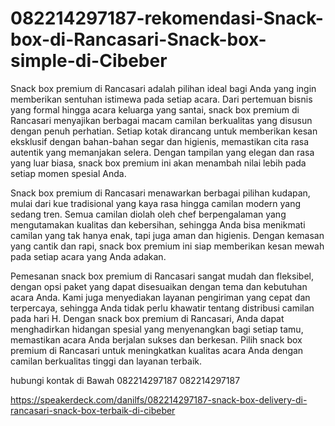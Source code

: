 # 082214297187-rekomendasi-Snack-box-di-Rancasari-Snack-box-simple-di-Cibeber


Snack box premium di Rancasari adalah pilihan ideal bagi Anda yang ingin memberikan sentuhan istimewa pada setiap acara. Dari pertemuan bisnis yang formal hingga acara keluarga yang santai, snack box premium di Rancasari menyajikan berbagai macam camilan berkualitas yang disusun dengan penuh perhatian. Setiap kotak dirancang untuk memberikan kesan eksklusif dengan bahan-bahan segar dan higienis, memastikan cita rasa autentik yang memanjakan selera. Dengan tampilan yang elegan dan rasa yang luar biasa, snack box premium ini akan menambah nilai lebih pada setiap momen spesial Anda.

Snack box premium di Rancasari menawarkan berbagai pilihan kudapan, mulai dari kue tradisional yang kaya rasa hingga camilan modern yang sedang tren. Semua camilan diolah oleh chef berpengalaman yang mengutamakan kualitas dan kebersihan, sehingga Anda bisa menikmati camilan yang tak hanya enak, tapi juga aman dan higienis. Dengan kemasan yang cantik dan rapi, snack box premium ini siap memberikan kesan mewah pada setiap acara yang Anda adakan.

Pemesanan snack box premium di Rancasari sangat mudah dan fleksibel, dengan opsi paket yang dapat disesuaikan dengan tema dan kebutuhan acara Anda. Kami juga menyediakan layanan pengiriman yang cepat dan terpercaya, sehingga Anda tidak perlu khawatir tentang distribusi camilan pada hari H. Dengan snack box premium di Rancasari, Anda dapat menghadirkan hidangan spesial yang menyenangkan bagi setiap tamu, memastikan acara Anda berjalan sukses dan berkesan. Pilih snack box premium di Rancasari untuk meningkatkan kualitas acara Anda dengan camilan berkualitas tinggi dan layanan terbaik.

hubungi kontak di Bawah 
082214297187 
082214297187

https://speakerdeck.com/danilfs/082214297187-snack-box-delivery-di-rancasari-snack-box-terbaik-di-cibeber
